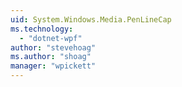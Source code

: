```yaml
---
uid: System.Windows.Media.PenLineCap
ms.technology: 
  - "dotnet-wpf"
author: "stevehoag"
ms.author: "shoag"
manager: "wpickett"
---
```

